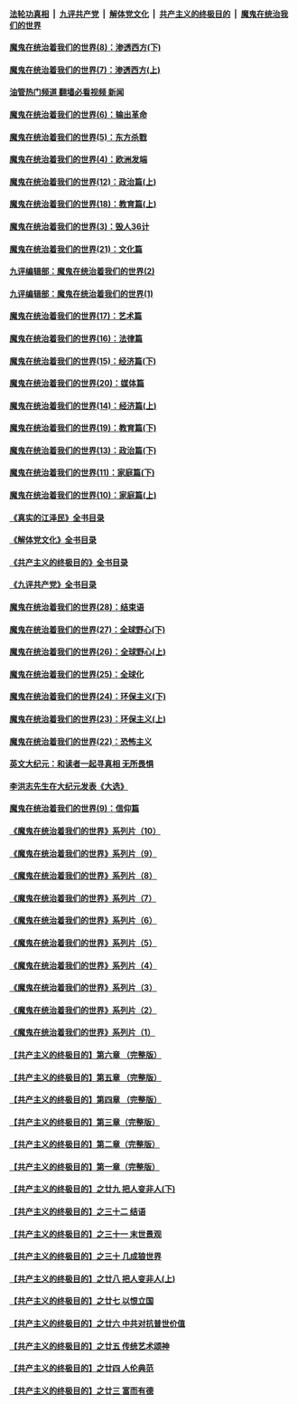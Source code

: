 ####  [法轮功真相](../../../../basic/blob/master/README.md?t=10260801) &nbsp;|&nbsp; [九评共产党](../../../../9ping.md/blob/master/README.md?t=10260801) &nbsp;|&nbsp; [解体党文化](../../../../jtdwh.md/blob/master/README.md?t=10260801)  &nbsp;|&nbsp; [共产主义的终极目的](../../../../gczydzjmd.md/blob/master/README.md?t=10260801) &nbsp;|&nbsp; [魔鬼在统治我们的世界](../../../../mgztzwmdsj.md/blob/master/README.md?t=10260801) 

#### [魔鬼在统治着我们的世界(8)：渗透西方(下)](../pages/nsc422/n10429603.md?t=10260801) 

#### [魔鬼在统治着我们的世界(7)：渗透西方(上)](../pages/nsc422/n10426013.md?t=10260801) 

#### [油管热门频道 翻墙必看视频 新闻](http://209.250.226.216:81/youtube.html?10260801)

#### [魔鬼在统治着我们的世界(6)：输出革命](../pages/nsc422/n10421536.md?t=10260801) 

#### [魔鬼在统治着我们的世界(5)：东方杀戮](../pages/nsc422/n10417707.md?t=10260801) 

#### [魔鬼在统治着我们的世界(4)：欧洲发端](../pages/nsc422/n10414890.md?t=10260801) 

#### [魔鬼在统治着我们的世界(12)：政治篇(上)](../pages/nsc422/n10444576.md?t=10260801) 

#### [魔鬼在统治着我们的世界(18)：教育篇(上)](../pages/nsc422/n10526970.md?t=10260801) 

#### [魔鬼在统治着我们的世界(3)：毁人36计](../pages/nsc422/n10411583.md?t=10260801) 

#### [魔鬼在统治着我们的世界(21)：文化篇](../pages/nsc422/n10597706.md?t=10260801) 

#### [九评编辑部：魔鬼在统治着我们的世界(2)](../pages/nsc422/n10410036.md?t=10260801) 

#### [九评编辑部：魔鬼在统治着我们的世界(1)](../pages/nsc422/n10406825.md?t=10260801) 

#### [魔鬼在统治着我们的世界(17)：艺术篇](../pages/nsc422/n10499093.md?t=10260801) 

#### [魔鬼在统治着我们的世界(16)：法律篇](../pages/nsc422/n10485969.md?t=10260801) 

#### [魔鬼在统治着我们的世界(15)：经济篇(下)](../pages/nsc422/n10469975.md?t=10260801) 

#### [魔鬼在统治着我们的世界(20)：媒体篇](../pages/nsc422/n10586579.md?t=10260801) 

#### [魔鬼在统治着我们的世界(14)：经济篇(上)](../pages/nsc422/n10457370.md?t=10260801) 

#### [魔鬼在统治着我们的世界(19)：教育篇(下)](../pages/nsc422/n10564808.md?t=10260801) 

#### [魔鬼在统治着我们的世界(13)：政治篇(下)](../pages/nsc422/n10448270.md?t=10260801) 

#### [魔鬼在统治着我们的世界(11)：家庭篇(下)](../pages/nsc422/n10440961.md?t=10260801) 

#### [魔鬼在统治着我们的世界(10)：家庭篇(上)](../pages/nsc422/n10435448.md?t=10260801) 

#### [《真实的江泽民》全书目录](../pages/nsc422/n13721399.md?t=10260801) 

#### [《解体党文化》全书目录](../pages/nsc422/n13721157.md?t=10260801) 

#### [《共产主义的终极目的》全书目录](../pages/nsc422/n13721048.md?t=10260801) 

#### [《九评共产党》全书目录](../pages/nsc422/n13708085.md?t=10260801) 

#### [魔鬼在统治着我们的世界(28)：结束语](../pages/nsc422/n10936246.md?t=10260801) 

#### [魔鬼在统治着我们的世界(27)：全球野心(下)](../pages/nsc422/n10928319.md?t=10260801) 

#### [魔鬼在统治着我们的世界(26)：全球野心(上)](../pages/nsc422/n10900318.md?t=10260801) 

#### [魔鬼在统治着我们的世界(25)：全球化](../pages/nsc422/n10788205.md?t=10260801) 

#### [魔鬼在统治着我们的世界(24)：环保主义(下)](../pages/nsc422/n10695307.md?t=10260801) 

#### [魔鬼在统治着我们的世界(23)：环保主义(上)](../pages/nsc422/n10688613.md?t=10260801) 

#### [魔鬼在统治着我们的世界(22)：恐怖主义](../pages/nsc422/n10614727.md?t=10260801) 

#### [英文大纪元：和读者一起寻真相 无所畏惧](../pages/nsc422/n12542027.md?t=10260801) 

#### [李洪志先生在大纪元发表《大选》](../pages/nsc422/n12534746.md?t=10260801) 

#### [魔鬼在统治着我们的世界(9)：信仰篇](../pages/nsc422/n10432159.md?t=10260801) 

#### [《魔鬼在统治着我们的世界》系列片（10）](../pages/nsc422/n12292670.md?t=10260801) 

#### [《魔鬼在统治着我们的世界》系列片（9）](../pages/nsc422/n12290859.md?t=10260801) 

#### [《魔鬼在统治着我们的世界》系列片（8）](../pages/nsc422/n12287445.md?t=10260801) 

#### [《魔鬼在统治着我们的世界》系列片（7）](../pages/nsc422/n12283425.md?t=10260801) 

#### [《魔鬼在统治着我们的世界》系列片（6）](../pages/nsc422/n12282314.md?t=10260801) 

#### [《魔鬼在统治着我们的世界》系列片（5）](../pages/nsc422/n12281419.md?t=10260801) 

#### [《魔鬼在统治着我们的世界》系列片（4）](../pages/nsc422/n12274024.md?t=10260801) 

#### [《魔鬼在统治着我们的世界》系列片（3）](../pages/nsc422/n12271322.md?t=10260801) 

#### [《魔鬼在统治着我们的世界》系列片（2）](../pages/nsc422/n12269049.md?t=10260801) 

#### [《魔鬼在统治着我们的世界》系列片（1）](../pages/nsc422/n12267575.md?t=10260801) 

#### [【共产主义的终极目的】第六章 （完整版）](../pages/nsc422/n11428913.md?t=10260801) 

#### [【共产主义的终极目的】第五章 （完整版）](../pages/nsc422/n11428912.md?t=10260801) 

#### [【共产主义的终极目的】第四章 （完整版）](../pages/nsc422/n11428907.md?t=10260801) 

#### [【共产主义的终极目的】第三章（完整版）](../pages/nsc422/n11428848.md?t=10260801) 

#### [【共产主义的终极目的】第二章（完整版）](../pages/nsc422/n11428831.md?t=10260801) 

#### [【共产主义的终极目的】第一章（完整版）](../pages/nsc422/n11417651.md?t=10260801) 

#### [【共产主义的终极目的】之廿九 把人变非人(下)](../pages/nsc422/n11344140.md?t=10260801) 

#### [【共产主义的终极目的】之三十二 结语](../pages/nsc422/n11360535.md?t=10260801) 

#### [【共产主义的终极目的】之三十一 末世景观](../pages/nsc422/n11351129.md?t=10260801) 

#### [【共产主义的终极目的】之三十 几成狼世界](../pages/nsc422/n11348280.md?t=10260801) 

#### [【共产主义的终极目的】之廿八 把人变非人(上)](../pages/nsc422/n11340492.md?t=10260801) 

#### [【共产主义的终极目的】之廿七 以恨立国](../pages/nsc422/n11336944.md?t=10260801) 

#### [【共产主义的终极目的】之廿六 中共对抗普世价值](../pages/nsc422/n11324785.md?t=10260801) 

#### [【共产主义的终极目的】之廿五 传统艺术颂神](../pages/nsc422/n11296396.md?t=10260801) 

#### [【共产主义的终极目的】之廿四 人伦典范](../pages/nsc422/n11296397.md?t=10260801) 

#### [【共产主义的终极目的】之廿三 富而有德](../pages/nsc422/n11283598.md?t=10260801) 

<img src='http://gfw-breaker.win/goodnews/indexes/nsc422.md' width='0px' height='0px'/>
